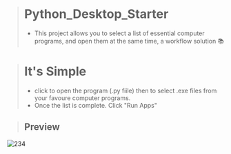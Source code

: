 > # Python_Desktop_Starter
> - This project allows you to select a list of essential computer programs, and open them at the same time, 
a workflow solution 📚

> # It's Simple
> - click to open the program (.py fiile) then to select .exe files from your favoure computer programs. 
> - Once the list is complete. Click "Run Apps"


> ## Preview
![234](https://user-images.githubusercontent.com/17411265/89322995-60212200-d685-11ea-8195-964e9b204db9.gif)
